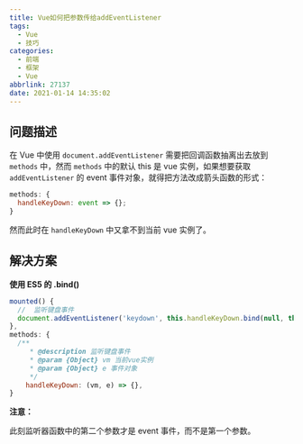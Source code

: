 ```yaml
---
title: Vue如何把参数传给addEventListener
tags:
  - Vue
  - 技巧
categories:
  - 前端
  - 框架
  - Vue
abbrlink: 27137
date: 2021-01-14 14:35:02
---
```


## 问题描述

在 Vue 中使用 `document.addEventListener` 需要把回调函数抽离出去放到 `methods` 中，然而 `methods` 中的默认 this 是 vue 实例，如果想要获取 `addEventListener` 的 event 事件对象，就得把方法改成箭头函数的形式：

<!-- more -->

```js
methods: {
  handleKeyDown: event => {};
}
```

然而此时在 `handleKeyDown` 中又拿不到当前 vue 实例了。

## 解决方案

**使用 ES5 的 .bind()**

```js
mounted() {
  //  监听键盘事件
  document.addEventListener('keydown', this.handleKeyDown.bind(null, this));
},
methods: {
  /**
     * @description 监听键盘事件
     * @param {Object} vm 当前vue实例
     * @param {Object} e 事件对象
     */
    handleKeyDown: (vm, e) => {},
}
```

**注意：**

此刻监听器函数中的第二个参数才是 event 事件，而不是第一个参数。
